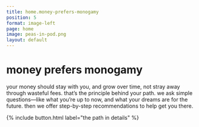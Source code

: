 ```yaml
---
title: home.money-prefers-monogamy
position: 5
format: image-left
page: home
image: peas-in-pod.png
layout: default
---
```


# money prefers monogamy
your money should stay with you, and grow over time, not stray away through wasteful fees. that’s the principle behind your path. we ask simple questions—like what you’re up to now, and what your dreams are for the future. then we offer step-by-step recommendations to help get you there.

{% include button.html label="the path in details" %}

